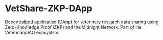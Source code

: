 # VetShare-ZKP-DApp
Decentralized application (DApp) for veterinary research data sharing using Zero-Knowledge Proof (ZKP) and the Midnight Network. Part of the VeterinaryDAO ecosystem.
